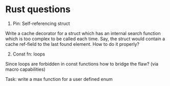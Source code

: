 # Rust questions

1. Pin: Self-referencing struct

Write a cache decorator for a struct which has an internal search function which is too complex to be called each time. Say, the struct would contain a cache ref-field to the last found element. How to do it properly?

2. Const fn: loops

Since loops are forbidden in const functions how to bridge the flaw? (via macro capabilities)

Task: write a max function for a user defined enum
